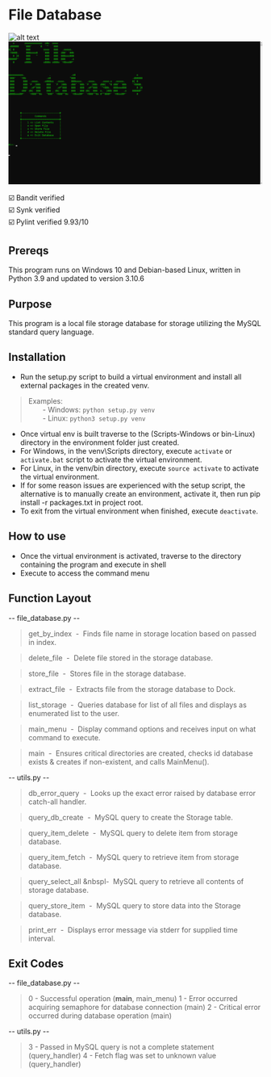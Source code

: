 # File Database #
![alt text](https://github.com/ngimb64/File-Database/blob/main/FileDatabase.gif?raw=true)
![alt text](https://github.com/ngimb64/File-Database/blob/main/FileDatabase.png?raw=true)

&#9745;&#65039; Bandit verified<br>
&#9745;&#65039; Synk verified<br>
&#9745;&#65039; Pylint verified 9.93/10

## Prereqs
This program runs on Windows 10 and Debian-based Linux, written in Python 3.9 and updated to version 3.10.6

## Purpose
This program is a local file storage database for storage utilizing the MySQL standard query language.

## Installation
- Run the setup.py script to build a virtual environment and install all external packages in the created venv.

> Examples:<br> 
>       &emsp;&emsp;- Windows:  `python setup.py venv`<br>
>       &emsp;&emsp;- Linux:  `python3 setup.py venv`

- Once virtual env is built traverse to the (Scripts-Windows or bin-Linux) directory in the environment folder just created.
- For Windows, in the venv\Scripts directory, execute `activate` or `activate.bat` script to activate the virtual environment.
- For Linux, in the venv/bin directory, execute `source activate` to activate the virtual environment.
- If for some reason issues are experienced with the setup script, the alternative is to manually create an environment, activate it, then run pip install -r packages.txt in project root.
- To exit from the virtual environment when finished, execute `deactivate`.

## How to use
- Once the virtual environment is activated, traverse to the directory containing the program and execute in shell
- Execute to access the command menu

## Function Layout
-- file_database.py --
> get_by_index &nbsp;-&nbsp; Finds file name in storage location based on passed in index.

> delete_file &nbsp;-&nbsp; Delete file stored in the storage database.

> store_file &nbsp;-&nbsp; Stores file in the storage database.

> extract_file &nbsp;-&nbsp; Extracts file from the storage database to Dock.

> list_storage &nbsp;-&nbsp; Queries database for list of all files and displays as enumerated list 
> to the user.

> main_menu &nbsp;-&nbsp; Display command options and receives input on what command to execute.

> main &nbsp;-&nbsp; Ensures critical directories are created, checks id database exists & creates 
> if non-existent, and calls MainMenu().

-- utils.py --

> db_error_query &nbsp;-&nbsp; Looks up the exact error raised by database error catch-all handler.

> query_db_create &nbsp;-&nbsp; MySQL query to create the Storage table.

> query_item_delete &nbsp;-&nbsp; MySQL query to delete item from storage database.

> query_item_fetch &nbsp;-&nbsp; MySQL query to retrieve item from storage database.

> query_select_all &nbspl-&nbsp; MySQL query to retrieve all contents of storage database.

> query_store_item &nbsp;-&nbsp; MySQL query to store data into the Storage database.

> print_err &nbsp;-&nbsp; Displays error message via stderr for supplied time interval.

## Exit Codes
-- file_database.py --
> 0 - Successful operation (__main__, main_menu)
> 1 - Error occurred acquiring semaphore for database connection (main)
> 2 - Critical error occurred during database operation (main)

-- utils.py --
> 3 - Passed in MySQL query is not a complete statement (query_handler)
> 4 - Fetch flag was set to unknown value (query_handler)